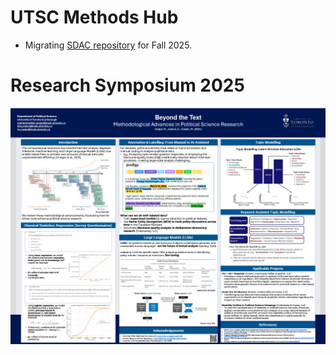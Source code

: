 # UTSC Methods Hub
- Migrating [SDAC repository](https://github.com/PSSA-SDAC/sdac) for Fall 2025.

# Research Symposium 2025
![Research Symposium Poster](https://raw.githubusercontent.com/mcowan38/methods_hub/main/symposium_2025/Beyond%20the%20Text%20(2025).jpg)
